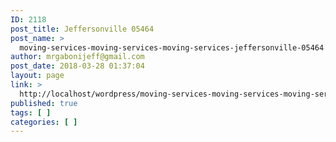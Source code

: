 ```yaml
---
ID: 2118
post_title: Jeffersonville 05464
post_name: >
  moving-services-moving-services-moving-services-jeffersonville-05464
author: mrgabonijeff@gmail.com
post_date: 2018-03-28 01:37:04
layout: page
link: >
  http://localhost/wordpress/moving-services-moving-services-moving-services-jeffersonville-05464/
published: true
tags: [ ]
categories: [ ]
---
```

